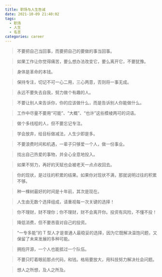 ```yaml
---
title: 职场与人生告诫
date: 2021-10-09 21:40:02
tags:
  - 职场
  - 人生
  - 名言
categories: career
---
```


> 不要把自己当回事，而要把自己的要做的事当回事。


> 如果工作让你觉得痛苦，要么想办法改变它，要么离开它，不要犹豫。


> 身体是革命的本钱。


> 保持专注，切记不可一心二用，三心两意，否则将一事无成。


> 永远不要失去自我，努力做个有趣的人。


> 不要让别人来告诉你，你的应该做什么，而是告诉别人你能做什么。


> 工作中尽量不要用“可能”、“大概”、“也许”这些模棱两可的词语。


> 做个多线程的人，但不要忘记专注。


> 学会放弃，给目标做减法，人生少即是多。


> 不要浪费时间和机遇，一辈子只够爱一个人，做一份事业。


> 找出自己热爱的事物，并全心全意地投入。


> 如果不努力，再好的天赋也会被老天一点点收回去。


> 你的现状，是过往的积累的结果。如果你对现状不满，那就说明过往的积累不够。


> 种一棵树最好的时间是十年前，其次是现在。


> 人生由无数个选择组成，请重视每一次关键的选择！


> 你不理财，财不理你；你不理财，财不会离开你。投资有风险，不懂不投！


> 降低消费，但不要吝啬对自己的投资。


> “一专多能”的 T 型人才是普通人最稳妥的选择，因为它既解决温饱问题，又保留了未来发展的多种可能。


> 拥抱开源，一个人也能抵过一个队伍。


> 不要只盯着眼前那点代码，和钱。格局要放大，用科技努力解决社会问题。


> 想人之所想，及人之所及。